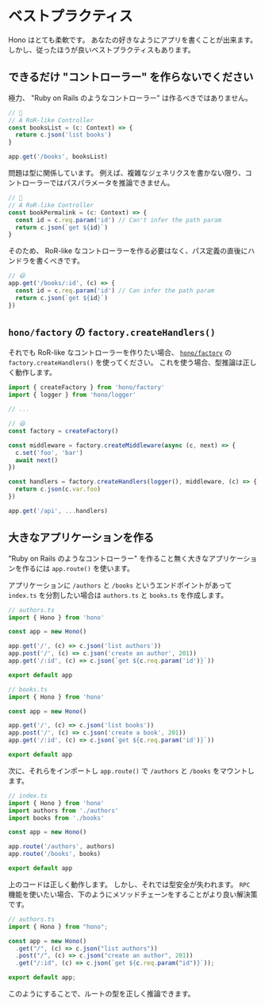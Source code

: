 # ベストプラクティス

Hono はとても柔軟です。 あなたの好きなようにアプリを書くことが出来ます。
しかし、従ったほうが良いベストプラクティスもあります。

## できるだけ "コントローラー" を作らないでください

極力、 "Ruby on Rails のようなコントローラー" は作るべきではありません。

```ts
// 🙁
// A RoR-like Controller
const booksList = (c: Context) => {
  return c.json('list books')
}

app.get('/books', booksList)
```

問題は型に関係しています。 例えば、複雑なジェネリクスを書かない限り、コントローラーではパスパラメータを推論できません。

```ts
// 🙁
// A RoR-like Controller
const bookPermalink = (c: Context) => {
  const id = c.req.param('id') // Can't infer the path param
  return c.json(`get ${id}`)
}
```

そのため、 RoR-like なコントローラーを作る必要はなく、パス定義の直後にハンドラを書くべきです。

```ts
// 😃
app.get('/books/:id', (c) => {
  const id = c.req.param('id') // Can infer the path param
  return c.json(`get ${id}`)
})
```

## `hono/factory` の `factory.createHandlers()`

それでも RoR-like なコントローラーを作りたい場合、 [`hono/factory`](/docs/helpers/factory) の `factory.createHandlers()` を使ってください。 これを使う場合、型推論は正しく動作します。

```ts
import { createFactory } from 'hono/factory'
import { logger } from 'hono/logger'

// ...

// 😃
const factory = createFactory()

const middleware = factory.createMiddleware(async (c, next) => {
  c.set('foo', 'bar')
  await next()
})

const handlers = factory.createHandlers(logger(), middleware, (c) => {
  return c.json(c.var.foo)
})

app.get('/api', ...handlers)
```

## 大きなアプリケーションを作る

"Ruby on Rails のようなコントローラー" を作ること無く大きなアプリケーションを作るには `app.route()` を使います。

アプリケーションに `/authors` と `/books` というエンドポイントがあって `index.ts` を分割したい場合は `authors.ts` と `books.ts` を作成します。

```ts
// authors.ts
import { Hono } from 'hono'

const app = new Hono()

app.get('/', (c) => c.json('list authors'))
app.post('/', (c) => c.json('create an author', 201))
app.get('/:id', (c) => c.json(`get ${c.req.param('id')}`))

export default app
```

```ts
// books.ts
import { Hono } from 'hono'

const app = new Hono()

app.get('/', (c) => c.json('list books'))
app.post('/', (c) => c.json('create a book', 201))
app.get('/:id', (c) => c.json(`get ${c.req.param('id')}`))

export default app
```

次に、それらをインポートし `app.route()` で `/authors` と `/books` をマウントします。

```ts
// index.ts
import { Hono } from 'hono'
import authors from './authors'
import books from './books'

const app = new Hono()

app.route('/authors', authors)
app.route('/books', books)

export default app
```

上のコードは正しく動作します。 しかし、それでは型安全が失われます。
`RPC` 機能を使いたい場合、下のようにメソッドチェーンをすることがより良い解決策です。

```ts
// authors.ts
import { Hono } from "hono";

const app = new Hono()
  .get("/", (c) => c.json("list authors"))
  .post("/", (c) => c.json("create an author", 201))
  .get("/:id", (c) => c.json(`get ${c.req.param("id")}`));

export default app;
```

このようにすることで、ルートの型を正しく推論できます。
